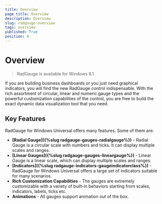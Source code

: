 ```yaml
---
title: Overview
page_title: Overview
description: Overview
slug: radgauge-overview
tags: overview
published: True
position: 0
---
```


# Overview

> RadGauge is available for Windows 8.1.

If you are building business dashboards or you just need graphical indicators, you will find the new RadGauge control indispensable. With the rich assortment of circular, linear and numeric gauge types and the powerful customization capabilities of the control, you are free to build the exact dynamic data visualization tool that you need.

## Key Features

RadGauge for Windows Universal offers many features. Some of them are:

* **[Radial Gauge]({%slug radgauge-gauges-radialgauge%})** - Radial Gauge is a circular scale with numbers and ticks. It can display multiple scales and ranges.
* **[Linear Gauges]({%slug radgauge-gauges-lineargauge%})** - Linear Gauge is a linear scale, which can display multiple scales and ranges.
* **[Indicators]({%slug radgauge-indicators-gaugeindicatorclass%})** - RadGauge for Windows Universal offers a large set of indicators suitable for many scenarios.
* **Rich Customization Capabilities** - The gauges are extremely customizable with a variety of built-in behaviors
starting from scales, indicators, labels, ticks etc.
* **Animations** - All gauges support animation out of the box.

